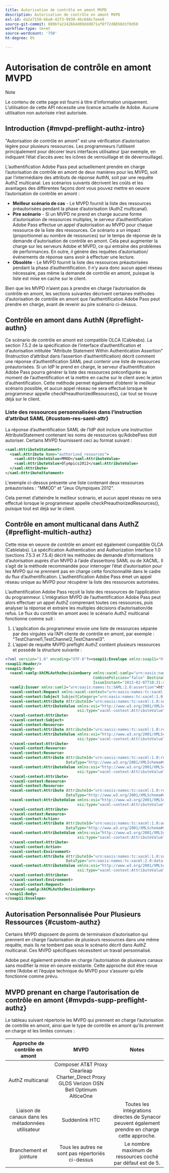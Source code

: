 ```yaml
---
title: Autorisation de contrôle en amont MVPD
description: Autorisation de contrôle en amont MVPD
exl-id: da2e7150-b6a8-42f3-9930-4bc846c7eee9
source-git-commit: 8896fa2242664d09ddd871af8f72d8858d1f0d50
workflow-type: tm+mt
source-wordcount: '750'
ht-degree: 0%

---
```


# Autorisation de contrôle en amont MVPD

>[!NOTE]
>
>Le contenu de cette page est fourni à titre d’information uniquement. L’utilisation de cette API nécessite une licence actuelle de Adobe. Aucune utilisation non autorisée n’est autorisée.

## Introduction {#mvpd-preflight-authz-intro}

&quot;Autorisation de contrôle en amont&quot; est une vérification d’autorisation légère pour plusieurs ressources. Les programmeurs l’utilisent principalement pour décorer leurs interfaces utilisateur (par exemple, en indiquant l’état d’accès avec les icônes de verrouillage et de déverrouillage).

L’authentification Adobe Pass peut actuellement prendre en charge l’autorisation de contrôle en amont de deux manières pour les MVPD, soit par l’intermédiaire des attributs de réponse AuthN, soit par une requête AuthZ multicanal.  Les scénarios suivants décrivent les coûts et les avantages des différentes façons dont vous pouvez mettre en oeuvre l’autorisation de contrôle en amont :

* **Meilleur scénario de cas** - Le MVPD fournit la liste des ressources préautorisées pendant la phase d’autorisation (AuthZ multicanal).
* **Pire scénario** - Si un MVPD ne prend en charge aucune forme d’autorisation de ressources multiples, le serveur d’authentification Adobe Pass effectue un appel d’autorisation au MVPD pour chaque ressource de la liste des ressources. Ce scénario a un impact (proportionnel au nombre de ressources) sur le temps de réponse de la demande d’autorisation de contrôle en amont. Cela peut augmenter la charge sur les serveurs Adobe et MVPD, ce qui entraîne des problèmes de performances. En outre, il génère des requêtes d’autorisation/événements de réponse sans avoir à effectuer une lecture.
* **Obsolète** - Le MVPD fournit la liste des ressources préautorisées pendant la phase d’authentification. Il n’y aura donc aucun appel réseau nécessaire, pas même la demande de contrôle en amont, puisque la liste est mise en cache sur le client.

Bien que les MVPD n’aient pas à prendre en charge l’autorisation de contrôle en amont, les sections suivantes décrivent certaines méthodes d’autorisation de contrôle en amont que l’authentification Adobe Pass peut prendre en charge, avant de revenir au pire scénario ci-dessus.

## Contrôle en amont dans AuthN {#preflight-authn}

Ce scénario de contrôle en amont est compatible OLCA (Cableabs). La section 7.5.2 de la spécification de l’interface d’authentification et d’autorisation intitulée &quot;Attribute Statement Within Authentication Assertion&quot; (Instruction d’attribut dans l’assertion d’authentification) décrit comment une réponse d’authentification SAML peut contenir une liste de ressources préautorisées. Si un IdP le prend en charge, le serveur d’authentification Adobe Pass pourra générer la liste des ressources préconfigurée au moment de l’authentification et la mettre en cache sur le client avec le jeton d’authentification. Cette méthode permet également d’obtenir le meilleur scénario possible, et aucun appel réseau ne sera effectué lorsque le programmeur appelle checkPreauthorizedResources(), car tout se trouve déjà sur le client.

### Liste des ressources personnalisées dans l’instruction d’attribut SAML {#custom-res-saml-attr}

La réponse d’authentification SAML de l’IdP doit inclure une instruction AttributeStatement contenant les noms de ressources qu’AdobePass doit autoriser.  Certains MVPD fournissent ceci au format suivant :

```XML
<saml:AttributeStatement>
  <saml:Attribute Name="authorized_resources">
    <saml:AttributeValue>MMOD</saml:AttributeValue>
    <saml:AttributeValue>Olympics2012</saml:AttributeValue>
  </saml:Attribute>
</saml:AttributeStatement>
```

L&#39;exemple ci-dessus présente une liste contenant deux ressources préautorisées : &quot;MMOD&quot; et &quot;Jeux Olympiques 2012&quot;.

Cela permet d’atteindre le meilleur scénario, et aucun appel réseau ne sera effectué lorsque le programmeur appelle checkPreauthorizedResources(), puisque tout est déjà sur le client.

## Contrôle en amont multicanal dans AuthZ {#preflight-multich-authz}

Cette mise en oeuvre de contrôle en amont est également compatible OLCA (Cablelabs).  La spécification Authentication and Authorization Interface 1.0 (sections 7.5.3 et 7.5.4) décrit les méthodes de demande d’informations d’autorisation auprès d’un MVPD à l’aide d’assertions SAML ou de XACML. Il s’agit de la méthode recommandée pour interroger l’état d’autorisation pour les MVPD qui ne prennent pas en charge cette fonctionnalité dans le cadre du flux d’authentification. L’authentification Adobe Pass émet un appel réseau unique au MVPD pour récupérer la liste des ressources autorisées.


L’authentification Adobe Pass reçoit la liste des ressources de l’application du programmeur. L’intégration MVPD de l’authentification Adobe Pass peut alors effectuer un appel AuthZ comprenant toutes ces ressources, puis analyser la réponse et extraire les multiples décisions d’autorisation/de refus.  Le flux du contrôle en amont avec le scénario AuthZ multicanal fonctionne comme suit :

1. L’application du programmeur envoie une liste de ressources séparée par des virgules via l’API cliente de contrôle en amont, par exemple : &quot;TestChannel1,TestChannel2,TestChannel3&quot;.
1. L’appel de requête MVPD preflight AuthZ contient plusieurs ressources et possède la structure suivante :

```XML
<?xml version="1.0" encoding="UTF-8"?><soap11:Envelope xmlns:soap11="http://schemas.xmlsoap.org/soap/envelope/"> 
<soap11:Header/> 
<soap11:Body> 
  <xacml-samlp:XACMLAuthzDecisionQuery xmlns:xacml-samlp="urn:oasis:names:tc:xacml:2.0:profile:saml2.0:v2:schema:protocol" 
                                       CombinePolicies="false" Destination="https://login.idpexmaple.net/" ID="_3576604f382455d6495f342d9e07b69c" 
                                       IssueInstant="2013-02-07T10:31:40.333Z" Version="2.0"> 
  <saml2:Issuer xmlns:saml2="urn:oasis:names:tc:SAML:2.0:assertion">https://saml.sp.auth-staging.adobe.com/on-behalf-of/TestDistributors</saml2:Issuer> 
  <xacml-context:Request xmlns:xacml-context="urn:oasis:names:tc:xacml:2.0:context:schema:os"> 
  <xacml-context:Subject SubjectCategory="urn:oasis:names:tc:xacml:1.0:subject-category:access-subject"> 
  <xacml-context:Attribute AttributeId="urn:oasis:names:tc:xacml:1.0:subject:subject-id" DataType="http://www.w3.org/2001/XMLSchema#string"> 
  <xacml-context:AttributeValue xmlns:xsi="http://www.w3.org/2001/XMLSchema-instance" 
                                xsi:type="xacml-context:AttributeValueType">VFZTAQEAABQCe[...]</xacml-context:AttributeValue> 
  </xacml-context:Attribute> 
  </xacml-context:Subject> 
  <xacml-context:Resource> 
  <xacml-context:Attribute AttributeId="urn:oasis:names:tc:xacml:1.0:resource:resource-id" DataType="http://www.w3.org/2001/XMLSchema#string"> 
  <xacml-context:AttributeValue xmlns:xsi="http://www.w3.org/2001/XMLSchema-instance" 
                                xsi:type="xacml-context:AttributeValueType">TestChannel1</xacml-context:AttributeValue> 
  </xacml-context:Attribute> 
  </xacml-context:Resource> 
  <xacml-context:Resource> 
  <xacml-context:Attribute AttributeId="urn:oasis:names:tc:xacml:1.0:resource:resource-id" 
                           DataType="http://www.w3.org/2001/XMLSchema#string"> 
  <xacml-context:AttributeValue xmlns:xsi="http://www.w3.org/2001/XMLSchema-instance" 
                                xsi:type="xacml-context:AttributeValueType">TestChannel2</xacml-context:AttributeValue> 
  </xacml-context:Attribute> 
  </xacml-context:Resource> 
  <xacml-context:Resource> 
  <xacml-context:Attribute AttributeId="urn:oasis:names:tc:xacml:1.0:resource:resource-id" 
                           DataType="http://www.w3.org/2001/XMLSchema#string"> 
  <xacml-context:AttributeValue xmlns:xsi="http://www.w3.org/2001/XMLSchema-instance"
                                xsi:type="xacml-context:AttributeValueType">TestChannel3</xacml-context:AttributeValue> 
  </xacml-context:Attribute> 
  </xacml-context:Resource> 
  <xacml-context:Action> 
  <xacml-context:Attribute AttributeId="urn:oasis:names:tc:xacml:1.0:action:action-id" 
                           DataType="http://www.w3.org/2001/XMLSchema#string"> 
  <xacml-context:AttributeValue xmlns:xsi="http://www.w3.org/2001/XMLSchema-instance" 
                                xsi:type="xacml-context:AttributeValueType">VIEW</xacml-context:AttributeValue> 
  </xacml-context:Attribute> 
  </xacml-context:Action> 
  <xacml-context:Environment> 
  <xacml-context:Attribute AttributeId="urn:oasis:names:tc:xacml:1.0:subject:authn-locality:ip-address" 
                           DataType="urn:oasis:names:tc:xacml:2.0:data-type:ipAddress"> 
  <xacml-context:AttributeValue xmlns:xsi="http://www.w3.org/2001/XMLSchema-instance" 
                                xsi:type="xacml-context:AttributeValueType">127.0.0.1</xacml-context:AttributeValue> 
  </xacml-context:Attribute> 
  </xacml-context:Environment> 
  </xacml-context:Request> 
  </xacml-samlp:XACMLAuthzDecisionQuery> 
</soap11:Body> 
</soap11:Envelope>
```

## Autorisation Personnalisée Pour Plusieurs Ressources {#custom-authz}

Certains MVPD disposent de points de terminaison d’autorisation qui prennent en charge l’autorisation de plusieurs ressources dans une même requête, mais ils ne tombent pas sous le scénario décrit dans AuthZ multicanal. Ces MVPD spécifiques nécessitent un travail personnalisé.

Adobe peut également prendre en charge l’autorisation de plusieurs canaux sans modifier la mise en oeuvre existante.  Cette approche doit être revue entre l’Adobe et l’équipe technique du MVPD pour s’assurer qu’elle fonctionne comme prévu.

## MVPD prenant en charge l’autorisation de contrôle en amont {#mvpds-supp-preflight-authz}

Le tableau suivant répertorie les MVPD qui prennent en charge l’autorisation de contrôle en amont, ainsi que le type de contrôle en amont qu’ils prennent en charge et les limites connues :

| Approche de contrôle en amont | MVPD | Notes |
|:-------------------------------:|:--------------------------------------------------------------------------------------------------------:|:------------------------------------------------------------------:|
| AuthZ multicanal | Composer AT&amp;T Proxy Clearleap Charter_Direct Proxy GLDS Verizon OSN Bell Optimum AlticeOne |                                                                    |
| Liaison de canaux dans les métadonnées utilisateur | Suddenlink HTC | Toutes les intégrations directes de Synacor peuvent également prendre en charge cette approche. |
| Branchement et jointure | Tous les autres ne sont pas répertoriés ci-dessus | Le nombre maximum de ressources coché par défaut est de 5. |

<!--
![RelatedInformation]
>* [Logout](/help/authentication/usecase-mvpd-logout.md)
>* [Authorization](/help/authentication/authz-usecase.md)
>* [MVPD Integration Features](/help/authentication/mvpd-integr-features.md)
>* [MVPD User Metadata Exchange](/help/authentication/mvpd-user-metadata-exchng.md)
>* [Preflight Authorization - Programmer Integration Guide](/help/authentication/preflight-authz.md)
>* [AuthN and AuthZ Interface 1.0 Specification](https://www.cablelabs.com/specifications/CL-SP-AUTH1.0-I04-120621.pdf){target=_blank} 
-->
